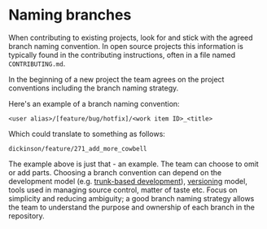 # Naming branches

When contributing to existing projects, look for and stick with the agreed branch naming convention. In open source projects this information is typically found in the contributing instructions, often in a file named `CONTRIBUTING.md`.

In the beginning of a new project the team agrees on the project conventions including the branch naming strategy.

Here's an example of a branch naming convention:

```plaintext
<user alias>/[feature/bug/hotfix]/<work item ID>_<title>
```

Which could translate to something as follows:

```plaintext
dickinson/feature/271_add_more_cowbell
```

The example above is just that - an example. The team can choose to omit or add parts. Choosing a branch convention can depend on the development model (e.g. [trunk-based development](https://trunkbaseddevelopment.com/)), [versioning](component_versioning.md) model, tools used in managing source control, matter of taste etc. Focus on simplicity and reducing ambiguity; a good branch naming strategy allows the team to understand the purpose and ownership of each branch in the repository.
